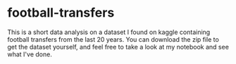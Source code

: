 # football-transfers
This is a short data analysis on a dataset I found on kaggle containing football transfers from the last 20 years. You can download the zip file to get the dataset yourself, and feel free to take a look at my notebook and see what I've done.
